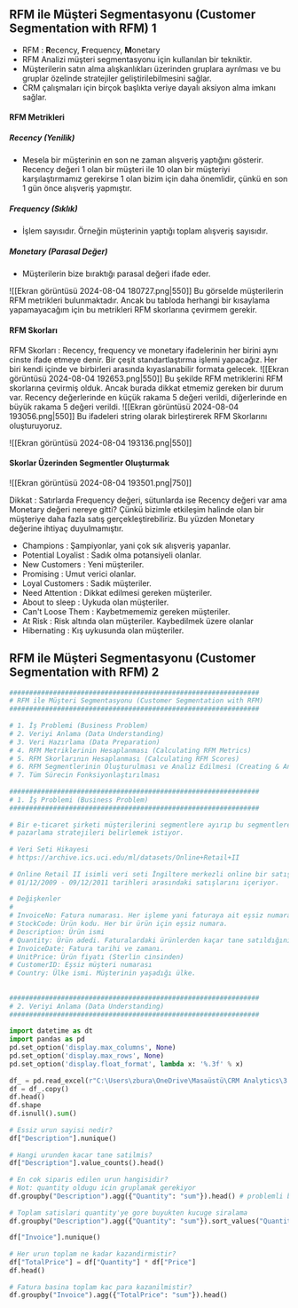 ## RFM ile Müşteri Segmentasyonu (Customer Segmentation with RFM) 1

- RFM : **R**ecency, **F**requency, **M**onetary
- RFM Analizi müşteri segmentasyonu için kullanılan bir tekniktir.
- Müşterilerin satın alma alışkanlıkları üzerinden gruplara ayrılması ve bu gruplar özelinde stratejiler geliştirilebilmesini sağlar.
- CRM çalışmaları için birçok başlıkta veriye dayalı aksiyon alma imkanı sağlar.

#### RFM Metrikleri
##### Recency (Yenilik)
- Mesela bir müşterinin en son ne zaman alışveriş yaptığını gösterir. Recency değeri 1 olan bir müşteri ile 10 olan bir müşteriyi karşılaştırmamız gerekirse 1 olan bizim için daha önemlidir, çünkü en son 1 gün önce alışveriş yapmıştır.
##### Frequency (Sıklık)
- İşlem sayısıdır. Örneğin müşterinin yaptığı toplam alışveriş sayısıdır. 

##### Monetary (Parasal Değer)
- Müşterilerin bize bıraktığı parasal değeri ifade eder.

![[Ekran görüntüsü 2024-08-04 180727.png|550]]
Bu görselde müşterilerin RFM metrikleri bulunmaktadır. Ancak bu tabloda herhangi bir kısaylama yapamayacağım için bu metrikleri RFM skorlarına çevirmem gerekir.


#### RFM Skorları

RFM Skorları : Recency, frequency ve monetary ifadelerinin her birini aynı cinste ifade etmeye denir. Bir çeşit standartlaştırma işlemi yapacağız. Her biri kendi içinde ve birbirleri arasında kıyaslanabilir formata gelecek.
![[Ekran görüntüsü 2024-08-04 192653.png|550]]
Bu şekilde RFM metriklerini RFM skorlarına çevirmiş olduk. Ancak burada dikkat etmemiz gereken bir durum var. Recency değerlerinde en küçük rakama 5 değeri verildi, diğerlerinde en büyük rakama 5 değeri verildi.
![[Ekran görüntüsü 2024-08-04 193056.png|550]]
Bu ifadeleri string olarak birleştirerek RFM Skorlarını oluşturuyoruz.

![[Ekran görüntüsü 2024-08-04 193136.png|550]]

#### Skorlar Üzerinden Segmentler Oluşturmak

![[Ekran görüntüsü 2024-08-04 193501.png|750]]

Dikkat : Satırlarda Frequency değeri, sütunlarda ise Recency değeri var ama Monetary değeri nereye gitti? Çünkü bizimle etkileşim halinde olan bir müşteriye daha fazla satış gerçekleştirebiliriz. Bu yüzden Monetary değerine ihtiyaç duyulmamıştır. 

- Champions : Şampiyonlar, yani çok sık alışveriş yapanlar.
- Potential Loyalist : Sadık olma potansiyeli olanlar.
- New Customers : Yeni müşteriler.
- Promising : Umut verici olanlar.
- Loyal Customers : Sadık müşteriler.
- Need Attention : Dikkat edilmesi gereken müşteriler.
- About to sleep : Uykuda olan müşteriler.
- Can't Loose Them : Kaybetmememiz gereken müşteriler.
- At Risk : Risk altında olan müşteriler. Kaybedilmek üzere olanlar
- Hibernating : Kış uykusunda olan müşteriler.

## RFM ile Müşteri Segmentasyonu (Customer Segmentation with RFM) 2

```python
###############################################################  
# RFM ile Müşteri Segmentasyonu (Customer Segmentation with RFM)  
###############################################################  
  
# 1. İş Problemi (Business Problem)  
# 2. Veriyi Anlama (Data Understanding)  
# 3. Veri Hazırlama (Data Preparation)  
# 4. RFM Metriklerinin Hesaplanması (Calculating RFM Metrics)  
# 5. RFM Skorlarının Hesaplanması (Calculating RFM Scores)  
# 6. RFM Segmentlerinin Oluşturulması ve Analiz Edilmesi (Creating & Analysing RFM Segments)  
# 7. Tüm Sürecin Fonksiyonlaştırılması  
  
###############################################################  
# 1. İş Problemi (Business Problem)  
###############################################################  
  
# Bir e-ticaret şirketi müşterilerini segmentlere ayırıp bu segmentlere göre  
# pazarlama stratejileri belirlemek istiyor.  
  
# Veri Seti Hikayesi  
# https://archive.ics.uci.edu/ml/datasets/Online+Retail+II  
  
# Online Retail II isimli veri seti İngiltere merkezli online bir satış mağazasının  
# 01/12/2009 - 09/12/2011 tarihleri arasındaki satışlarını içeriyor.  
  
# Değişkenler  
#  
# InvoiceNo: Fatura numarası. Her işleme yani faturaya ait eşsiz numara. C ile başlıyorsa iptal edilen işlem.  
# StockCode: Ürün kodu. Her bir ürün için eşsiz numara.  
# Description: Ürün ismi  
# Quantity: Ürün adedi. Faturalardaki ürünlerden kaçar tane satıldığını ifade etmektedir.  
# InvoiceDate: Fatura tarihi ve zamanı.  
# UnitPrice: Ürün fiyatı (Sterlin cinsinden)  
# CustomerID: Eşsiz müşteri numarası  
# Country: Ülke ismi. Müşterinin yaşadığı ülke.  
  
  
###############################################################  
# 2. Veriyi Anlama (Data Understanding)  
###############################################################  
  
import datetime as dt  
import pandas as pd  
pd.set_option('display.max_columns', None)  
pd.set_option('display.max_rows', None)  
pd.set_option('display.float_format', lambda x: '%.3f' % x)  
  
df_ = pd.read_excel(r"C:\Users\zbura\OneDrive\Masaüstü\CRM Analytics\3 CRM Analytics\Files\crmAnalytics\datasets\online_retail_II.xlsx", sheet_name="Year 2009-2010")  
df = df_.copy()  
df.head()  
df.shape  
df.isnull().sum()  
  
# Essiz urun sayisi nedir?  
df["Description"].nunique()  
  
# Hangi urunden kacar tane satilmis?  
df["Description"].value_counts().head()  
  
# En cok siparis edilen urun hangisidir?  
# Not: quantity oldugu icin gruplamak gerekiyor  
df.groupby("Description").agg({"Quantity": "sum"}).head() # problemli bir sonuc cikti, ileride cozulecek.  
  
# Toplam satislari quantity'ye gore buyukten kucuge siralama  
df.groupby("Description").agg({"Quantity": "sum"}).sort_values("Quantity", ascending=False).head()  
  
df["Invoice"].nunique()  
  
# Her urun toplam ne kadar kazandirmistir?  
df["TotalPrice"] = df["Quantity"] * df["Price"]  
df.head()  
  
# Fatura basina toplam kac para kazanilmistir?  
df.groupby("Invoice").agg({"TotalPrice": "sum"}).head()
```